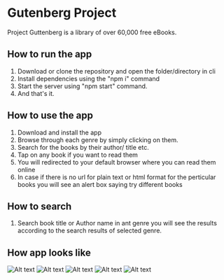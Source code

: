 # Gutenberg Project
Project Guttenberg is a library of over 60,000 free eBooks.

## How to run the app
1. Download or clone the repository and open the folder/directory in cli
1. Install dependencies using the "npm i" command
1. Start the server using "npm start" command.
1. And that's it.

## How to use the app
1. Download and install the app
1. Browse through each genre by simply clicking on them.
1. Search for the books by their author/ title etc.
1. Tap on any book if you want to read them
1. You will redirected to your default browser where you can read them online
1. In case if there is no url for plain text or html format for the perticular books you will see an alert box saying try different books

## How to search
1. Search book title or Author name in ant genre you will see the results according to the search results of selected genre.

## How app looks like
![Alt text](https://github.com/Aadil009/gutenbergProject/blob/main/screenshots/Screenshot_2021-01-04-10-04-03-34_c9ac622e024a0f010b09cb3f83207e4d.jpg)
![Alt text](https://github.com/Aadil009/gutenbergProject/blob/main/screenshots/Screenshot_2021-01-04-10-04-10-50_c9ac622e024a0f010b09cb3f83207e4d.jpg)
![Alt text](https://github.com/Aadil009/gutenbergProject/blob/main/screenshots/Screenshot_2021-01-04-10-04-24-20_c9ac622e024a0f010b09cb3f83207e4d.jpg)
![Alt text](https://github.com/Aadil009/gutenbergProject/blob/main/screenshots/Screenshot_2021-01-04-10-05-05-37.jpg)
![Alt text](https://github.com/Aadil009/gutenbergProject/blob/main/screenshots/Screenshot_2021-01-04-10-05-11-27_c9ac622e024a0f010b09cb3f83207e4d.jpg)

